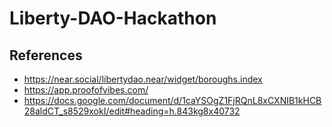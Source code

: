 # Liberty-DAO-Hackathon


## References
- https://near.social/libertydao.near/widget/boroughs.index
-  https://app.proofofvibes.com/
-  https://docs.google.com/document/d/1caYSOgZ1FjRQnL8xCXNIB1kHCB28aldCT_s8529xokI/edit#heading=h.843kg8x40732
